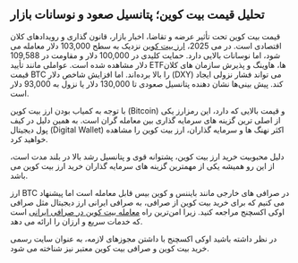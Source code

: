 

## تحلیل قیمت بیت‌ کوین؛ پتانسیل صعود و نوسانات بازار

قیمت بیت‌ کوین تحت تأثیر عرضه و تقاضا، اخبار بازار، قانون‌ گذاری و رویدادهای کلان اقتصادی است. در می 2025، [ارز بیت‌ کوین](https://blog.ok-ex.io/what-is-bitcoin-btc/) نزدیک به سطح 103,000 دلار معامله می‌ شود، اما نوسانات بالایی دارد. حمایت کلیدی در 100,000 دلار و مقاومت در 109,588 دلار مشاهده شده است. عواملی مانند تأیید ETF‌ها، هاوینگ و پذیرش سازمان های کلان قیمت BTC را بالا برده‌اند. اما افزایش شاخص دلار (DXY) می‌ تواند فشار نزولی ایجاد کند. پیش‌ بینی‌ها نشان‌ دهنده پتانسیل صعودی تا 130,000 دلار یا نزول به 93,000 دلار است.

با توجه به کمیاب بودن ارز بیت کوین (Bitcoin) و قیمت بالایی که دارد، این رمزارز یکی از اصلی ترین گزینه های سرمایه گذاری بین معامله گران است. به همین دلیل در کیف پول دیجیتال (Digital Wallet) اکثر نهنگ ها و سرمایه گذاران، ارز بیت کوین را مشاهده خواهید کرد.


دلیل محبوبیت خرید ارز بیت کوین، پشتوانه قوی و پتانسیل رشد بالا در بلند مدت است، از این رو همیشه یکی از مهمترین گزینه های سرمایه گذاران خرید ارز بیت کوین می باشد.

ارز BTC در صرافی های خارجی مانند بایننس و کوین بیس قابل معامله است اما پیشنهاد می کنیم که برای خرید بیت کوین از صرافی، به صرافی ایرانی ارز دیجیتال مثل صرافی اوکی اکسچنج مراجعه کنید. زیرا امن‌ترین راه [معامله بیت کوین در صرافی ایرانی](https://ok-ex.io/buy-and-sell/BTC/) است که خدمات سریع و ارزان را ارائه می دهد.

در نظر داشته باشید اوکی اکسچنج با داشتن مجوزهای لازمه، به عنوان سایت رسمی خرید بیت کوین و صرافی بیت کوین معتبر نیز شناخته می شود.
